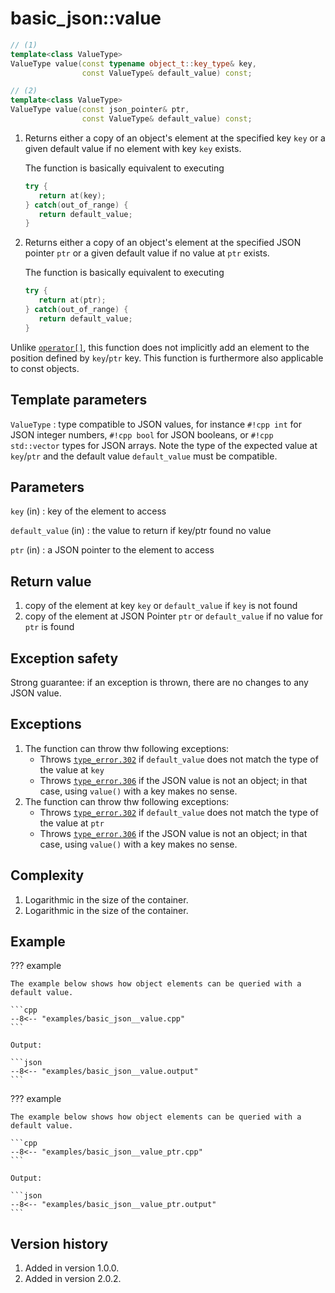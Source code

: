 # basic_json::value

```cpp
// (1)
template<class ValueType>
ValueType value(const typename object_t::key_type& key,
                const ValueType& default_value) const;

// (2)
template<class ValueType>
ValueType value(const json_pointer& ptr,
                const ValueType& default_value) const;
```

1. Returns either a copy of an object's element at the specified key `key` or a given default value if no element with
   key `key` exists.
   
    The function is basically equivalent to executing
    ```cpp
    try {
       return at(key);
    } catch(out_of_range) {
       return default_value;
    }
    ```

2. Returns either a copy of an object's element at the specified JSON pointer `ptr` or a given default value if no value
   at `ptr` exists.
   
    The function is basically equivalent to executing
    ```cpp
    try {
       return at(ptr);
    } catch(out_of_range) {
       return default_value;
    }
    ```

Unlike [`operator[]`](operator[].md), this function does not implicitly add an element to the position defined by
`key`/`ptr` key. This function is furthermore also applicable to const objects.

## Template parameters

`ValueType` 
:   type compatible to JSON values, for instance `#!cpp int` for JSON integer numbers, `#!cpp bool` for JSON booleans,
    or `#!cpp std::vector` types for JSON arrays. Note the type of the expected value at `key`/`ptr` and the default
    value `default_value` must be compatible.

## Parameters

`key` (in)
:   key of the element to access

`default_value` (in)
:   the value to return if key/ptr found no value

`ptr` (in)
:   a JSON pointer to the element to access

## Return value

1. copy of the element at key `key` or `default_value` if `key` is not found
1. copy of the element at JSON Pointer `ptr` or `default_value` if no value for `ptr` is found

## Exception safety

Strong guarantee: if an exception is thrown, there are no
changes to any JSON value.

## Exceptions

1. The function can throw thw following exceptions:
    - Throws [`type_error.302`](../../home/exceptions.md#jsonexceptiontype_error302) if `default_value` does not match
      the type of the value at `key`
    - Throws [`type_error.306`](../../home/exceptions.md#jsonexceptiontype_error306) if the JSON value is not an object;
      in that case, using `value()` with a key makes no sense.
2. The function can throw thw following exceptions:
    - Throws [`type_error.302`](../../home/exceptions.md#jsonexceptiontype_error302) if `default_value` does not match
      the type of the value at `ptr`
    - Throws [`type_error.306`](../../home/exceptions.md#jsonexceptiontype_error306) if the JSON value is not an object;
      in that case, using `value()` with a key makes no sense.

## Complexity

1. Logarithmic in the size of the container.
2. Logarithmic in the size of the container.

## Example

??? example

    The example below shows how object elements can be queried with a default value.
    
    ```cpp
    --8<-- "examples/basic_json__value.cpp"
    ```
    
    Output:
    
    ```json
    --8<-- "examples/basic_json__value.output"
    ```

??? example

    The example below shows how object elements can be queried with a default value.
    
    ```cpp
    --8<-- "examples/basic_json__value_ptr.cpp"
    ```
    
    Output:
    
    ```json
    --8<-- "examples/basic_json__value_ptr.output"
    ```

## Version history

1. Added in version 1.0.0.
2. Added in version 2.0.2.
